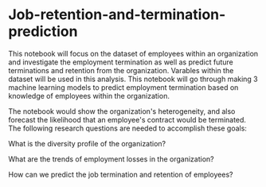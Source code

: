 # Job-retention-and-termination-prediction
This notebook will focus on the dataset of employees within an organization and investigate the employment termination as well as predict future terminations and retention from the organization. Varables within the dataset will be used in this analysis. This notebook will go through making 3 machine learning models to predict employment termination based on knowledge of employees within the organization.

The notebook would show the organization's heterogeneity, and also forecast the likelihood that an employee's contract would be terminated. The following research questions are needed to accomplish these goals:

What is the diversity profile of the organization?

What are the trends of employment losses in the organization?

How can we predict the job termination and retention of employees?
